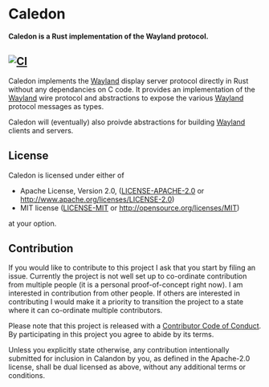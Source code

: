 # Caledon

**Caledon is a Rust implementation of the Wayland protocol.**

[![CI](https://github.com/sbosnick/caledon/workflows/CI/badge.svg)](https://github.com/sbosnick/caledon/actions?query=workflow%3ACI)
---

Caledon implements the [Wayland] display server protocol directly in Rust without any
dependancies on C code. It provides an implementation of the [Wayland] wire protocol
and abstractions to expose the various [Wayland] protocol messages as types.

Caledon will (eventually) also proivde abstractions for building [Wayland] clients
and servers.

[Wayland]: https://wayland.freedesktop.org/

## License

Caledon is licensed under either of

 * Apache License, Version 2.0, ([LICENSE-APACHE-2.0](LICENSE-APACHE-2.0) or
   http://www.apache.org/licenses/LICENSE-2.0)
 * MIT license ([LICENSE-MIT](LICENSE-MIT) or
   http://opensource.org/licenses/MIT)

at your option.

## Contribution

If you would like to contribute to this project I ask that you start by filing
an issue. Currently the project is not well set up to co-ordinate contribution
from multiple people (it is a personal proof-of-concept right now). I am
interested in contribution from other people. If others are interested in
contributing I would make it a priority to transition the project to a state
where it can co-ordinate multiple contributors.

Please note that this project is released with a [Contributor Code of
Conduct][code-of-conduct].  By participating in this project you agree to abide
by its terms.

Unless you explicitly state otherwise, any contribution intentionally submitted
for inclusion in Calandon by you, as defined in the Apache-2.0 license, shall be
dual licensed as above, without any additional terms or conditions.

[code-of-conduct]: CODE_OF_CONDUCT.md
